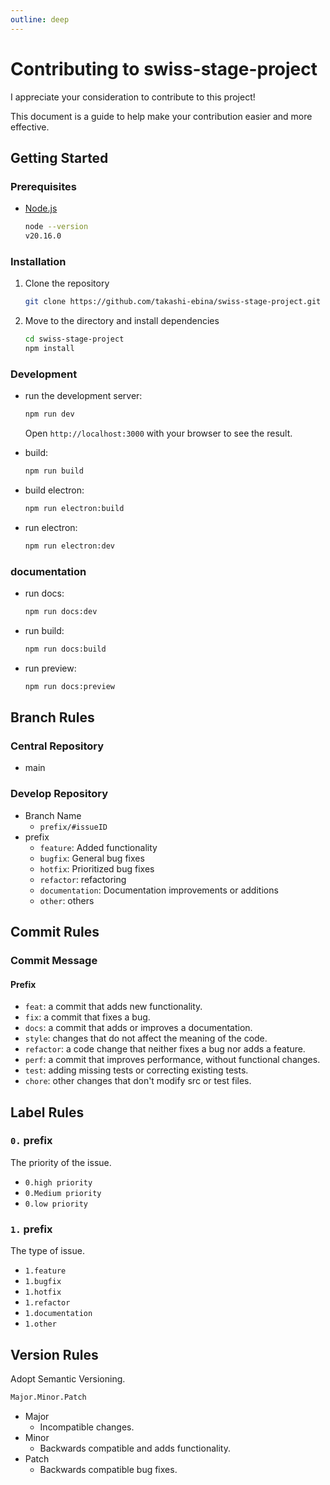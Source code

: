 ```yaml
---
outline: deep
---
```


# Contributing to swiss-stage-project

I appreciate your consideration to contribute to this project!  

This document is a guide to help make your contribution easier and more effective.

## Getting Started

### Prerequisites

- [Node.js](https://nodejs.org)

    ```bash
    node --version
    v20.16.0
    ```

### Installation

1. Clone the repository

    ```bash
    git clone https://github.com/takashi-ebina/swiss-stage-project.git
    ```

2. Move to the directory and install dependencies

    ```bash
    cd swiss-stage-project
    npm install
    ```

### Development

- run the development server:

    ```bash
    npm run dev
    ```

    Open `http://localhost:3000` with your browser to see the result.

- build:

    ```bash
    npm run build
    ```

- build electron:

    ```bash
    npm run electron:build
    ```

- run electron:

    ```bash
    npm run electron:dev
    ```

### documentation

- run docs:

    ```bash
    npm run docs:dev
    ```

- run build:

    ```bash
    npm run docs:build
    ```

- run preview:

    ```bash
    npm run docs:preview
    ```

## Branch Rules

### Central Repository

- main

### Develop Repository

- Branch Name
  - `prefix/#issueID`
- prefix
  - `feature`: Added functionality
  - `bugfix`: General bug fixes
  - `hotfix`: Prioritized bug fixes
  - `refactor`: refactoring
  - `documentation`: Documentation improvements or additions
  - `other`: others

## Commit Rules

### Commit Message

#### Prefix

- `feat`: a commit that adds new functionality.
- `fix`: a commit that fixes a bug.
- `docs`: a commit that adds or improves a documentation.
- `style`: changes that do not affect the meaning of the code.
- `refactor`: a code change that neither fixes a bug nor adds a feature.
- `perf`: a commit that improves performance, without functional changes.
- `test`: adding missing tests or correcting existing tests.
- `chore`: other changes that don't modify src or test files.

## Label Rules

### `0.` prefix

The priority of the issue.

- `0.high priority`
- `0.Medium priority`
- `0.low priority`

### `1.` prefix

The type of issue.

- `1.feature`
- `1.bugfix`
- `1.hotfix`
- `1.refactor`
- `1.documentation`
- `1.other`

## Version Rules

Adopt Semantic Versioning.

```txt
Major.Minor.Patch
```

- Major
  - Incompatible changes.
- Minor
  - Backwards compatible and adds functionality.
- Patch
  - Backwards compatible bug fixes.
